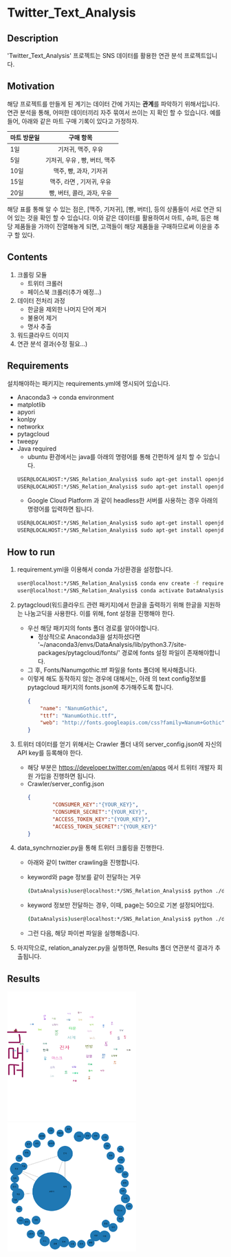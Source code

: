 # Twitter_Text_Analysis

## Description
'Twitter_Text_Analysis' 프로젝트는 SNS 데이터를 활용한 연관 분석 프로젝트입니다.

## Motivation
해당 프로젝트를 만들게 된 계기는 데이터 간에 가지는 **관계**를 파악하기 위해서입니다. 연관 분석을 통해, 어떠한 데이터끼리 자주 묶여서 쓰이는 지 확인 할 수 있습니다. 예를 들어, 아래와 같은 마트 구매 기록이 있다고 가정하자.

마트 방문일 | 구매 항목
---|:---:|
1일| 기저귀, 맥주, 우유
5일| 기저귀, 우유 , 빵, 버터, 맥주
10일| 맥주, 빵, 과자, 기저귀
15일| 맥주, 라면 , 기저귀, 우유
20일| 빵, 버터, 콜라, 과자, 우유

해당 표를 통해 알 수 있는 점은, [맥주, 기저귀], [빵, 버터], 등의 상품들이 서로 연관 되어 있는 것을 확인 할 수 있습니다. 이와 같은 데이터를 활용하여서 마트, 슈퍼, 등은 해당 제품들을 가까이 진열해놓게 되면, 고객들이 해당 제품들을 구매하므로써 이윤을 추구 할 있다.


## Contents 
1. 크롤링 모듈
    - 트위터 크롤러
    - 페이스북 크롤러(추가 예정...)
2. 데이터 전처리 과정 
    - 한글을 제외한 나머지 단어 제거
    - 불용어 제거
    - 명사 추출 
2. 워드클라우드 이미지
3. 연관 분석 결과(수정 필요...)

## Requirements
설치해야하는 패키지는 requirements.yml에 명시되어 있습니다.
- Anaconda3 -> conda environment
- matplotlib
- apyori
- konlpy
- networkx
- pytagcloud
- tweepy
- Java required
    - ubuntu 환경에서는 java를 아래의 명령어를 통해 간편하게 설치 할 수 있습니다.
    ```bash
    USER@LOCALHOST:*/SNS_Relation_Analysis$ sudo apt-get install openjdk-9-jre
    USER@LOCALHOST:*/SNS_Relation_Analysis$ sudo apt-get install openjdk-9-jdk
    ```
    - Google Cloud Platform 과 같이 headless한 서버를 사용하는 경우 아래의 명령어를 입력하면 됩니다.
    ```bash
    USER@LOCALHOST:*/SNS_Relation_Analysis$ sudo apt-get install openjdk-9-jre-headless
    USER@LOCALHOST:*/SNS_Relation_Analysis$ sudo apt-get install openjdk-9-jdk-headless
    ```
## How to run
1. requirement.yml을 이용해서 conda 가상환경을 설정합니다.
    ```bash
    user@localhost:*/SNS_Relation_Analysis$ conda env create -f requirements.yml
    user@localhost:*/SNS_Relation_Analysis$ conda activate DataAnalysis
    ```
2. pytagcloud(워드클라우드 관련 패키지)에서 한글을 출력하기 위해 한글을 지원하는 나눔고딕을 사용한다. 이를 위해, font 설정을 진행해야 한다.
    - 우선 해당 패키지의 fonts 폴더 경로를 알아야합니다.
        - 정상적으로 Anaconda3을 설치하셨다면 '~/anaconda3/envs/DataAnalysis/lib/python3.7/site-packages/pytagcloud/fonts/' 경로에 fonts 설정 파일이 존재해야합니다.
    - 그 후, Fonts/Nanumgothic.ttf 파일을 fonts 폴더에 복사해줍니다.
    - 이렇게 해도 동작하지 않는 경우에 대해서는, 아래 의 text config정보를 pytagcloud 패키지의 fonts.json에 추가해주도록 합니다.
    	```json
		{  
			"name": "NanumGothic",  
			"ttf": "NanumGothic.ttf",  
			"web": "http://fonts.googleapis.com/css?family=Nanum+Gothic"  
	    }
	    ```
3. 트위터 데이터를 얻기 위해서는 Crawler 폴더 내의 server_config.json에 자신의 API key를 등록해야 한다.
    - 해당 부분은  https://developer.twitter.com/en/apps 에서 트위터 개발자 회원 가입을 진행하면 됩니다.
    - Crawler/server_config.json
    	```json 
		{  
    			"CONSUMER_KEY":"{YOUR_KEY}",  
    			"CONSUMER_SECRET":"{YOUR_KEY}",  
    			"ACCESS_TOKEN_KEY":"{YOUR_KEY}",  
    			"ACCESS_TOKEN_SECRET":"{YOUR_KEY}"  
		}
		```
4. data_synchrnozier.py을 통해 트위터 크롤링을 진행한다.
    - 아래와 같이 twitter crawling을 진행합니다.
    - keyword와 page 정보를 같이 전달하는 겨우
        ```bash
        (DataAnalysis)user@localhost:*/SNS_Relation_Analysis$ python ./data_synchronizer.py -k <keyword>
        ```
    - keyword 정보만 전달하는 경우, 이때, page는 50으로 기본 설정되어있다.
        ```bash
        (DataAnalysis)user@localhost:*/SNS_Relation_Analysis$ python ./data_synchronizer.py -k <keyword> -p <page>
        ```

    - 그런 다음, 해당 파이썬 파일을 실행해줍니다.

5. 마지막으로, relation_analyzer.py을 실행하면, Results 폴더 연관분석 결과가 추출됩니다.

## Results
<img src="./Results/wordcloud(Twitter).png" alt="wordcloud" width="300" height="300"/> 
<img src="./Results/Relation_Analyzing_Result(Twitter).png" alt="wordcloud" width="300" height="300"/>
